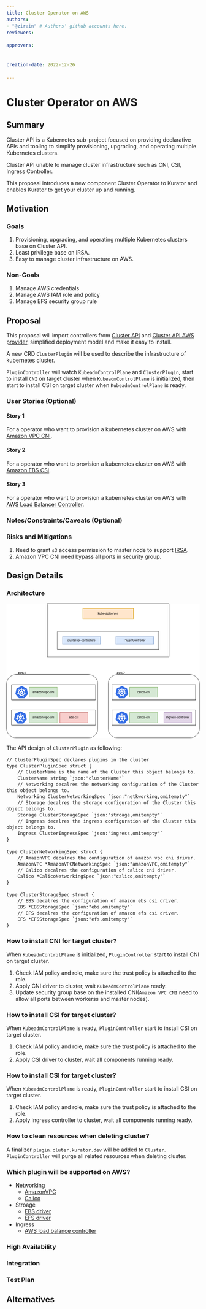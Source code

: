```yaml
---
title: Cluster Operator on AWS
authors:
- "@zirain" # Authors' github accounts here.
reviewers:

approvers:


creation-date: 2022-12-26

---
```


# Cluster Operator on AWS

## Summary

Cluster API is a Kubernetes sub-project focused on providing declarative APIs and tooling to simplify provisioning, upgrading, and operating multiple Kubernetes clusters.

Cluster API unable to manage cluster infrastructure such as CNI, CSI, Ingress Controller.

This proposal introduces a new component Cluster Operator to Kurator and enables Kurator to get your cluster up and running.

## Motivation

<!--
This section is for explicitly listing the motivation, goals, and non-goals of
this KEP.  Describe why the change is important and the benefits to users.
-->

### Goals

1. Provisioning, upgrading, and operating multiple Kubernetes clusters base on Cluster API.
1. Least privilege base on IRSA.
1. Easy to manage cluster infrastructure on AWS.

### Non-Goals

1. Manage AWS credentials
1. Manage AWS IAM role and policy
1. Manage EFS security group rule

## Proposal

This proposal will import controllers from [Cluster API](https://github.com/kubernetes-sigs/cluster-api) and [Cluster API AWS provider](https://github.com/kubernetes-sigs/cluster-api-provider-aws), simplified deployment model and make it easy to install.

A new CRD `ClusterPlugin` will be used to describe the infrastructure of kubernetes cluster.

`PluginController` will watch `KubeadmControlPlane` and `ClusterPlugin`, start to install `CNI` on target cluster when `KubeadmControlPlane` is initialized, then start to install CSI on target cluster when `KubeadmControlPlane` is ready.

<!--
This is where we get down to the specifics of what the proposal actually is.
This should have enough detail that reviewers can understand exactly what
you're proposing, but should not include things like API designs or
implementation. What is the desired outcome and how do we measure success?.
The "Design Details" section below is for the real
nitty-gritty.
-->

### User Stories (Optional)

<!--
Detail the things that people will be able to do if this KEP is implemented.
Include as much detail as possible so that people can understand the "how" of
the system. The goal here is to make this feel real for users without getting
bogged down.
-->

#### Story 1

For a operator who want to provision a kubernetes cluster on AWS with [Amazon VPC CNI](https://github.com/aws/amazon-vpc-cni-k8s).


#### Story 2

For a operator who want to provision a kubernetes cluster on AWS with [Amazon EBS CSI](https://github.com/kubernetes-sigs/aws-ebs-csi-driver).


#### Story 3

For a operator who want to provision a kubernetes cluster on AWS with [AWS Load Balancer Controller](https://kubernetes-sigs.github.io/aws-load-balancer-controller).


### Notes/Constraints/Caveats (Optional)

<!--
What are the caveats to the proposal?
What are some important details that didn't come across above?
Go in to as much detail as necessary here.
This might be a good place to talk about core concepts and how they relate.
-->

### Risks and Mitigations

1. Need to grant `s3` access permission to master node to support [IRSA](https://docs.aws.amazon.com/eks/latest/userguide/iam-roles-for-service-accounts.html).
2. Amazon VPC CNI need bypass all ports in security group.

<!--
What are the risks of this proposal, and how do we mitigate? 

How will security be reviewed, and by whom?

How will UX be reviewed, and by whom?

Consider including folks who also work outside the SIG or subproject.
-->

## Design Details

### Architecture

![cluster oparator architecture](images/clusteroperator.drawio.png)

The API design of `ClusterPlugin` as following:

```golang
// ClusterPluginSpec declares plugins in the cluster
type ClusterPluginSpec struct {
	// ClusterName is the name of the Cluster this object belongs to.
	ClusterName string `json:"clusterName"`
	// Networking decalres the networking configuration of the Cluster this object belongs to.
	Networking ClusterNetworkingSpec `json:"netkworking,omitempty"`
	// Storage decalres the storage configuration of the Cluster this object belongs to.
	Storage ClusterStorageSpec `json:"stroage,omitempty"`
	// Ingress decalres the ingress configuration of the Cluster this object belongs to.
	Ingress ClusterIngressSpec `json:"ingress,omitempty"`
}

type ClusterNetworkingSpec struct {
	// AmazonVPC decalres the configuration of amazon vpc cni driver.
	AmazonVPC *AmazonVPCNetworkingSpec `json:"amazonVPC,omitempty"`
	// Calico decalres the configuration of calico cni driver.
	Calico *CalicoNetworkingSpec `json:"calico,omitempty"`
}

type ClusterStorageSpec struct {
	// EBS decalres the configuration of amazon ebs csi driver.
	EBS *EBSStorageSpec `json:"ebs,omitempty"`
	// EFS decalres the configuration of amazon efs csi driver.
	EFS *EFSStorageSpec `json:"efs,omitempty"`
}
```

### How to install CNI for target cluster?

When `KubeadmControlPlane` is initialized, `PluginController` start to install CNI on target cluster.

1. Check IAM policy and role, make sure the trust policy is attached to the role.
1. Apply CNI driver to cluster, wait `KubeadmControlPlane` ready.
2. Update security group base on the installed CNI(`Amazon VPC CNI` need to allow all ports between workerss and master nodes).

### How to install CSI for target cluster?

When `KubeadmControlPlane` is ready, `PluginController` start to install CSI on target cluster.

1. Check IAM policy and role, make sure the trust policy is attached to the role.
1. Apply CSI driver to cluster, wait all components running ready.

### How to install CSI for target cluster?

When `KubeadmControlPlane` is ready, `PluginController` start to install CSI on target cluster.

1. Check IAM policy and role, make sure the trust policy is attached to the role.
1. Apply ingress controller to cluster, wait all components running ready.

### How to clean resources when deleting cluster?

A finalizer `plugin.cluter.kurator.dev` will be added to `Cluster`. `PluginController` will purge all related resources when deleting cluster.

### Which plugin will be supported on AWS?

- Networking
  - [AmazonVPC](https://github.com/aws/amazon-vpc-cni-k8s)
  - [Calico](https://github.com/projectcalico/calico)
- Stroage
  - [EBS driver](https://github.com/kubernetes-sigs/aws-ebs-csi-driver)
  - [EFS driver](https://github.com/kubernetes-sigs/aws-efs-csi-driver)
- Ingress
  - [AWS load balance controller](https://kubernetes-sigs.github.io/aws-load-balancer-controller)

### High Availability

### Integration
### Test Plan

<!--
**Note:** *Not required until targeted at a release.*

Consider the following in developing a test plan for this enhancement:
- Will there be e2e and integration tests, in addition to unit tests?
- How will it be tested in isolation vs with other components?

No need to outline all the test cases, just the general strategy. Anything
that would count as tricky in the implementation, and anything particularly
challenging to test, should be called out.

-->

## Alternatives

<!--
What other approaches did you consider, and why did you rule them out? These do
not need to be as detailed as the proposal, but should include enough
information to express the idea and why it was not acceptable.
-->

<!--
Note: This is a simplified version of kubernetes enhancement proposal template.
https://github.com/kubernetes/enhancements/tree/3317d4cb548c396a430d1c1ac6625226018adf6a/keps/NNNN-kep-template
-->